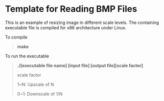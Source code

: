 Template for Reading BMP Files
==============================

This is an example of resizing image in different scale levels.
The containing executable file is compiled for x86 architecture under Linux.

To compile
> **make** 

To run the executable 
> **./[executable file name] [input file] [output file][scale factor]**
>
> scale factor
>
> 1~N: Upscale of N
>
> 0~1: Downscale of 1/N
